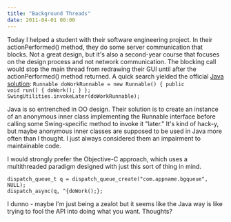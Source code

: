 ```yaml
---
title: "Background Threads"
date: 2011-04-01 00:00
---
```


<import><p>Today I helped a student with their software engineering project. In their actionPerformed() method, they do some server communication that blocks. Not a great design, but it's also a second-year course that focuses on the design process and not network communication. The blocking call would stop the main thread from redrawing their GUI until after the actionPerformed() method returned. A quick search yielded the official <a href="http://java.sun.com/products/jfc/tsc/articles/threads/threads1.html" target="_blank">Java solution</a>:
<code>Runnable doWorkRunnable = new Runnable() {
public void run() { doWork(); }
};
SwingUtilities.invokeLater(doWorkRunnable);</code></p>
<p>Java is so entrenched in OO design. Their solution is to create an instance of an anonymous inner class implementing the Runnable interface before calling some Swing-specific method to invoke it "later." It's kind of hack-y, but maybe anonymous inner classes are supposed to be used in Java more often than I thought. I just always considered them an impairment to maintainable code.</p>
<p>I would strongly prefer the Objective-C approach, which uses a multithreaded paradigm designed with just this sort of thing in mind.</p>
<p><code>dispatch_queue_t q = dispatch_queue_create("com.appname.bgqueue", NULL);
dispatch_async(q, ^{doWork();};</code></p>
<p>I dunno - maybe I'm just being a zealot but it seems like the Java way is like trying to fool the API into doing what you want. Thoughts?</p></import>

<!-- more -->

